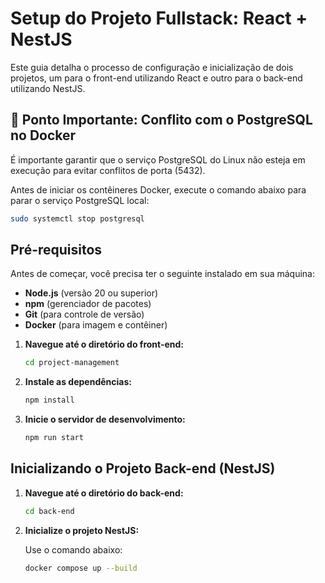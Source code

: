 # Setup do Projeto Fullstack: React + NestJS

Este guia detalha o processo de configuração e inicialização de dois projetos, um para o front-end utilizando React e outro para o back-end utilizando NestJS. 

## 🚨 Ponto Importante: Conflito com o PostgreSQL no Docker

É importante garantir que o serviço PostgreSQL do Linux não esteja em execução para evitar conflitos de porta (5432). 

Antes de iniciar os contêineres Docker, execute o comando abaixo para parar o serviço PostgreSQL local:

```bash
sudo systemctl stop postgresql
```


## Pré-requisitos

Antes de começar, você precisa ter o seguinte instalado em sua máquina:

- **Node.js** (versão 20 ou superior)
- **npm** (gerenciador de pacotes)
- **Git** (para controle de versão)
- **Docker** (para imagem e contêiner)

1. **Navegue até o diretório do front-end:**

    ```bash
    cd project-management
    ```

2. **Instale as dependências:**

    ```bash
    npm install
    ```
3. **Inicie o servidor de desenvolvimento:**

    ```bash
    npm run start
    ```

## Inicializando o Projeto Back-end (NestJS)

1. **Navegue até o diretório do back-end:**

    ```bash
    cd back-end
    ```

2. **Inicialize o projeto NestJS:**

    Use o comando abaixo:

    ```bash
    docker compose up --build
    ```
